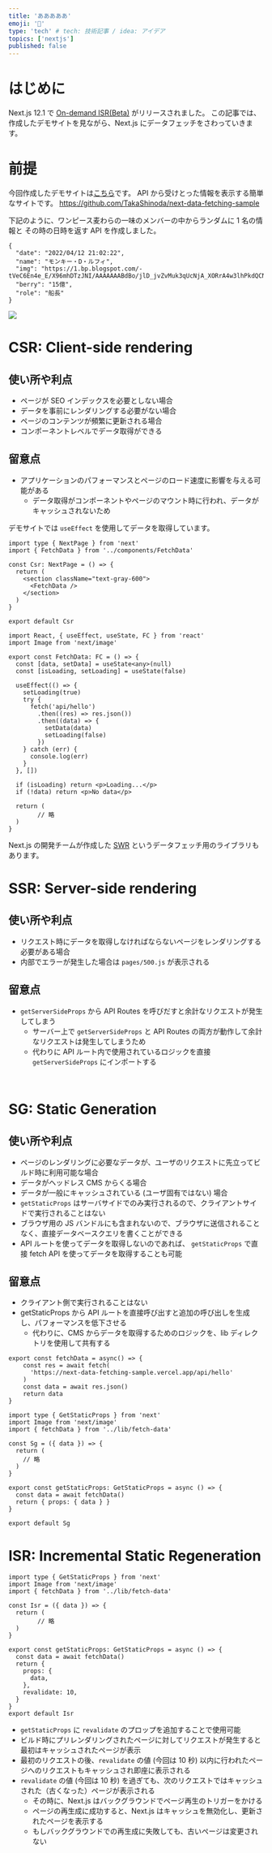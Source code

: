 ```yaml
---
title: 'あああああ'
emoji: '🍙'
type: 'tech' # tech: 技術記事 / idea: アイデア
topics: ['nextjs']
published: false
---
```


# はじめに

Next.js 12.1 で [On-demand ISR(Beta)](https://nextjs.org/blog/next-12-1#on-demand-incremental-static-regeneration-beta) がリリースされました。
この記事では、作成したデモサイトを見ながら、Next.js にデータフェッチをさわっていきます。

# 前提

今回作成したデモサイトは[こちら](https://next-data-fetching-sample.vercel.app/)です。
API から受けとった情報を表示する簡単なサイトです。
https://github.com/TakaShinoda/next-data-fetching-sample

下記のように、ワンピース麦わらの一味のメンバーの中からランダムに 1 名の情報と
その時の日時を返す API を作成しました。

```
{
  "date": "2022/04/12 21:02:22",
  "name": "モンキー・D・ルフィ",
  "img": "https://1.bp.blogspot.com/-tVeC6En4e_E/X96mhDTzJNI/AAAAAAABdBo/jlD_jvZvMuk3qUcNjA_XORrA4w3lhPkdQCNcBGAsYHQ/s400/onepiece01_luffy.png",
  "berry": "15億",
  "role": "船長"
}
```

![](https://storage.googleapis.com/zenn-user-upload/8b23851dcc09-20220412.png)

# CSR: Client-side rendering

## 使い所や利点

- ページが SEO インデックスを必要としない場合
- データを事前にレンダリングする必要がない場合
- ページのコンテンツが頻繁に更新される場合
- コンポーネントレベルでデータ取得ができる

## 留意点

- アプリケーションのパフォーマンスとページのロード速度に影響を与える可能がある
  - データ取得がコンポーネントやページのマウント時に行われ、データがキャッシュされないため

デモサイトでは `useEffect` を使用してデータを取得しています。

```tsx: pages/csr.tsx
import type { NextPage } from 'next'
import { FetchData } from '../components/FetchData'

const Csr: NextPage = () => {
  return (
    <section className="text-gray-600">
      <FetchData />
    </section>
  )
}

export default Csr
```

```tsx: components/FetchData.tsx
import React, { useEffect, useState, FC } from 'react'
import Image from 'next/image'

export const FetchData: FC = () => {
  const [data, setData] = useState<any>(null)
  const [isLoading, setLoading] = useState(false)

  useEffect(() => {
    setLoading(true)
    try {
      fetch('api/hello')
        .then((res) => res.json())
        .then((data) => {
          setData(data)
          setLoading(false)
        })
    } catch (err) {
      console.log(err)
    }
  }, [])

  if (isLoading) return <p>Loading...</p>
  if (!data) return <p>No data</p>

  return (
		// 略
  )
}
```

Next.js の開発チームが作成した [SWR](https://swr.vercel.app/ja) というデータフェッチ用のライブラリもあります。

# SSR: Server-side rendering

## 使い所や利点

- リクエスト時にデータを取得しなければならないページをレンダリングする必要がある場合
- 内部でエラーが発生した場合は `pages/500.js` が表示される

## 留意点

- `getServerSideProps` から API Routes を呼びだすと余計なリクエストが発生してしまう
  - サーバー上で `getServerSideProps` と API Routes の両方が動作して余計なリクエストは発生してしまうため
  - 代わりに API ルート内で使用されているロジックを直接 `getServerSideProps` にインポートする

```tsx: pages/ssr.tsx


```

# SG: Static Generation

## 使い所や利点

- ページのレンダリングに必要なデータが、ユーザのリクエストに先立ってビルド時に利用可能な場合
- データがヘッドレス CMS からくる場合
- データが一般にキャッシュされている (ユーザ固有ではない) 場合
- `getStaticProps` はサーバサイドでのみ実行されるので、クライアントサイドで実行されることはない
- ブラウザ用の JS バンドルにも含まれないので、ブラウザに送信されることなく、直接データベースクエリを書くことができる
- API ルートを使ってデータを取得しないのであれば、 `getStaticProps` で直接 fetch API を使ってデータを取得することも可能

## 留意点

- クライアント側で実行されることはない
- getStaticProps から API ルートを直接呼び出すと追加の呼び出しを生成し、パフォーマンスを低下させる
  - 代わりに、CMS からデータを取得するためのロジックを、lib ディレクトリを使用して共有する

```tsx: lib/fetch-data.ts
export const fetchData = async() => {
	const res = await fetch(
	  'https://next-data-fetching-sample.vercel.app/api/hello'
	)
	const data = await res.json()
	return data
}
```

```tsx: pages/sg.tsx
import type { GetStaticProps } from 'next'
import Image from 'next/image'
import { fetchData } from '../lib/fetch-data'

const Sg = ({ data }) => {
  return (
    // 略
  )
}

export const getStaticProps: GetStaticProps = async () => {
  const data = await fetchData()
  return { props: { data } }
}

export default Sg
```

# ISR: Incremental Static Regeneration

```tsx: pages/isr.tsx
import type { GetStaticProps } from 'next'
import Image from 'next/image'
import { fetchData } from '../lib/fetch-data'

const Isr = ({ data }) => {
  return (
		// 略
  )
}

export const getStaticProps: GetStaticProps = async () => {
  const data = await fetchData()
  return {
    props: {
      data,
    },
    revalidate: 10,
  }
}
export default Isr
```

- `getStaticProps` に `revalidate` のプロップを追加することで使用可能
- ビルド時にプリレンダリングされたページに対してリクエストが発生すると最初はキャッシュされたページが表示
- 最初のリクエストの後、`revalidate` の値 (今回は 10 秒) 以内に行われたページへのリクエストもキャッシュされ即座に表示される
- `revalidate` の値 (今回は 10 秒) を過ぎても、次のリクエストではキャッシュされた（古くなった）ページが表示される
  - その時に、Next.js はバックグラウンドでページ再生のトリガーをかける
  - ページの再生成に成功すると、Next.js はキャッシュを無効化し、更新されたページを表示する
  - もしバックグラウンドでの再生成に失敗しても、古いページは変更されない
